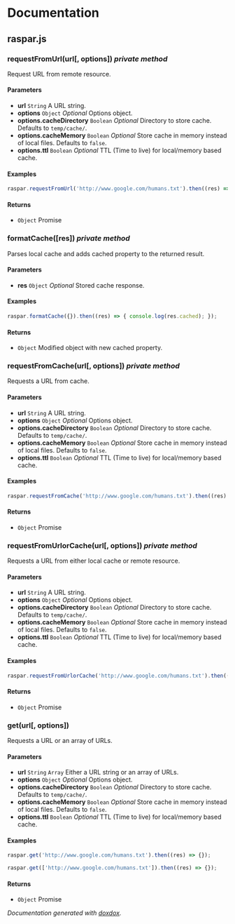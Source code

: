 # Documentation


## raspar.js


### requestFromUrl(url[, options])  *private method*

Request URL from remote resource.




#### Parameters

- **url** `String`   A URL string.
- **options** `Object`  *Optional* Options object.
- **options.cacheDirectory** `Boolean`  *Optional* Directory to store cache. Defaults to `temp/cache/`.
- **options.cacheMemory** `Boolean`  *Optional* Store cache in memory instead of local files. Defaults to `false`.
- **options.ttl** `Boolean`  *Optional* TTL (Time to live) for local/memory based cache.




#### Examples

```javascript
raspar.requestFromUrl('http://www.google.com/humans.txt').then((res) => {});
```


#### Returns


- `Object`   Promise



### formatCache([res])  *private method*

Parses local cache and adds cached property to the returned result.




#### Parameters

- **res** `Object`  *Optional* Stored cache response.




#### Examples

```javascript
raspar.formatCache({}).then((res) => { console.log(res.cached); });
```


#### Returns


- `Object`   Modified object with new cached property.



### requestFromCache(url[, options])  *private method*

Requests a URL from cache.




#### Parameters

- **url** `String`   A URL string.
- **options** `Object`  *Optional* Options object.
- **options.cacheDirectory** `Boolean`  *Optional* Directory to store cache. Defaults to `temp/cache/`.
- **options.cacheMemory** `Boolean`  *Optional* Store cache in memory instead of local files. Defaults to `false`.
- **options.ttl** `Boolean`  *Optional* TTL (Time to live) for local/memory based cache.




#### Examples

```javascript
raspar.requestFromCache('http://www.google.com/humans.txt').then((res) => {});
```


#### Returns


- `Object`   Promise



### requestFromUrlorCache(url[, options])  *private method*

Requests a URL from either local cache or remote resource.




#### Parameters

- **url** `String`   A URL string.
- **options** `Object`  *Optional* Options object.
- **options.cacheDirectory** `Boolean`  *Optional* Directory to store cache. Defaults to `temp/cache/`.
- **options.cacheMemory** `Boolean`  *Optional* Store cache in memory instead of local files. Defaults to `false`.
- **options.ttl** `Boolean`  *Optional* TTL (Time to live) for local/memory based cache.




#### Examples

```javascript
raspar.requestFromUrlorCache('http://www.google.com/humans.txt').then((res) => {});
```


#### Returns


- `Object`   Promise



### get(url[, options]) 

Requests a URL or an array of URLs.




#### Parameters

- **url** `String` `Array`   Either a URL string or an array of URLs.
- **options** `Object`  *Optional* Options object.
- **options.cacheDirectory** `Boolean`  *Optional* Directory to store cache. Defaults to `temp/cache/`.
- **options.cacheMemory** `Boolean`  *Optional* Store cache in memory instead of local files. Defaults to `false`.
- **options.ttl** `Boolean`  *Optional* TTL (Time to live) for local/memory based cache.




#### Examples

```javascript
raspar.get('http://www.google.com/humans.txt').then((res) => {});
```
```javascript
raspar.get(['http://www.google.com/humans.txt']).then((res) => {});
```


#### Returns


- `Object`   Promise




*Documentation generated with [doxdox](https://github.com/neogeek/doxdox).*
